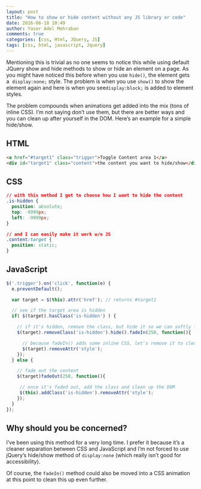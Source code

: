 ```yaml
---
layout: post
title: "How to show or hide content without any JS library or code"
date: 2016-06-18 10:49
author: Yaser Adel Mehraban
comments: true
categories: [css, Html, JQuery, JS]
tags: [css, html, javascript, Jquery]
---
```

Mentioning this is trivial as no one seems to notice this while using default JQuery show and hide methods to show or hide an element on a page. As you might have noticed this before when you use `hide()`, the element gets a  `display:none;` style. The problem is when you use `show()` to show the element again and here is when you see`display:block;` is added to element styles.
<!--more-->
The problem compounds when animations get added into the mix (tons of inline CSS). I’m not saying don’t use them, but there are better ways and you can clean up after yourself in the DOM. Here’s an example for a simple hide/show.


## HTML

```html
<a href="#target1" class="trigger">Toggle Content area 1</a>
<div id="target1" class="content">the content you want to hide/show</div>
```

## CSS
    
```css
// with this method I get to choose how I want to hide the content
.is-hidden {
  position: absolute;
  top: -9999px;
  left: -9999px;
}

// and I can easily make it work w/o JS
.content:target {
  position: static;
}
```
    
## JavaScript
    
```javascript    
$('.trigger').on('click', function(e) {
  e.preventDefault();

  var target = $(this).attr('href'); // returns #target1

  // see if the target area is hidden
  if( $(target).hasClass('is-hidden') ) {

    // if it's hidden, remove the class, but hide it so we can softly fade it in
    $(target).removeClass('is-hidden').hide().fadeIn(250, function(){

      // because fadeIn() adds some inline CSS, let's remove it to clean up the DOM
      $(target).removeAttr('style');
    });
  } else {

    // fade out the content
    $(target)fadeOut(250, function(){

     // once it's faded out, add the class and clean up the DOM
     $(this).addClass('is-hidden').removeAttr('style');
    });
  }
});
```


## Why should you be concerned?

I’ve been using this method for a very long time. I prefer it because it’s a cleaner separation between CSS and JavaScript and I’m not forced to use jQuery’s hide/show method of `display:none` (which really isn’t good for accessibility).

Of course, the `fadeIn()` method could also be moved into a CSS animation at this point to clean this up even further.
